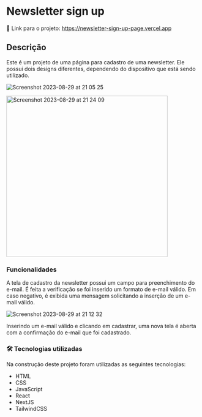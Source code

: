 # Newsletter sign up

🔗 Link para o projeto: https://newsletter-sign-up-page.vercel.app

## Descrição

Este é um projeto de uma página para cadastro de uma newsletter. Ele possui dois designs diferentes, dependendo do dispositivo que está sendo utilizado.

![Screenshot 2023-08-29 at 21 05 25](https://github.com/eduardobp30/newsletter-sign-up-page/assets/117321152/23919664-ee2c-404d-b057-c4249c914af6)

<img width="421" alt="Screenshot 2023-08-29 at 21 24 09" src="https://github.com/eduardobp30/newsletter-sign-up-page/assets/117321152/66e2abed-6338-4adf-b94d-ed6ad4a5e6bc">

### Funcionalidades

A tela de cadastro da newsletter possui um campo para preenchimento do e-mail. É feita a verificação se foi inserido um formato de e-mail válido. Em caso negativo, é exibida uma mensagem solicitando a inserção de um e-mail válido.

![Screenshot 2023-08-29 at 21 12 32](https://github.com/eduardobp30/newsletter-sign-up-page/assets/117321152/9060b66e-5d5b-4aea-86fd-c10e22a99894)

Inserindo um e-mail válido e clicando em cadastrar, uma nova tela é aberta com a confirmação do e-mail que foi cadastrado. 

### 🛠️ Tecnologias utilizadas

Na construção deste projeto foram utilizadas as seguintes tecnologias:

- HTML
- CSS
- JavaScript
- React
- NextJS
- TailwindCSS
